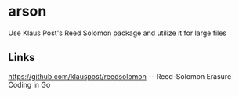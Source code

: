 # arson
Use Klaus Post's Reed Solomon package and utilize it for large files


## Links
https://github.com/klauspost/reedsolomon -- Reed-Solomon Erasure Coding in Go
